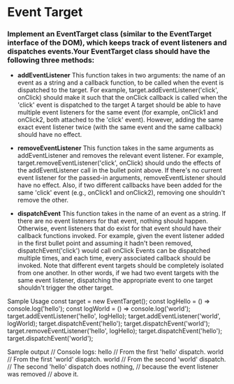 # Event Target

### Implement an EventTarget class (similar to the EventTarget interface of the DOM), which keeps track of event listeners and dispatches events.Your EventTarget class should have the following three methods:

- **addEventListener**
This function takes in two arguments: the name of an event as a string and a callback function, to be called when the event is dispatched to the target.
For example, target.addEventListener('click', onClick) should make it such that the onClick callback is called when the 'click' event is dispatched to
the target
A target should be able to have multiple event listeners for the same event (for example, onClick1 and onClick2, both attached to the 'click' event). However, adding the same exact event listener twice (with the same event and the same callback) should have no effect.

- **removeEventListener**
This function takes in the same arguments as addEventListener and removes the relevant event listener.
For example, target.removeEventListener('click', onClick) should undo the effects of the addEventListener call in the bullet point above.
If there's no current event listener for the passed-in arguments, removeEventListener should have no effect. Also, if two different callbacks have been added for the
same 'click'
event (e.g., onClick1 and onClick2), removing one shouldn't remove the other.
- **dispatchEvent**
This function takes in the name of an event as a string. If there are no event listeners for that event, nothing should happen. Otherwise, event listeners that do exist for that event should have their callback functions invoked.
For example, given the event listener added in the first bullet point and assuming it hadn't been removed, dispatchEvent('click') would call onClick
Events can be dispatched multiple times, and each time, every associated callback should be invoked.
Note that different event targets should be completely isolated from one another. In other words, if we had two event targets with the same event listener, dispatching the appropriate event to one target shouldn't trigger the other target.

Sample Usage
const target = new EventTarget();
const logHello = () => console.log('hello');
const logWorld = () => console.log('world');
target.addEventListener('hello', logHello);
target.addEventListener('world', logWorld);
target.dispatchEvent('hello');
target.dispatchEvent('world');
target.removeEventListener('hello', logHello);
target.dispatchEvent('hello');
target.dispatchEvent('world');


Sample output
// Console logs:
hello // From the first 'hello' dispatch.
world // From the first 'world' dispatch.
world // From the second 'world' dispatch.
// The second 'hello' dispatch does nothing,
// because the event listener was removed
// above it.
